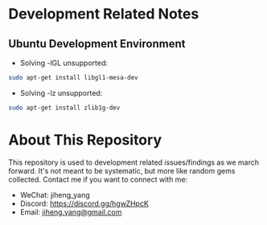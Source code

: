 # Development Related Notes

## Ubuntu Development Environment

* Solving -lGL unsupported:  
```bash
sudo apt-get install libgl1-mesa-dev
```
* Solving -lz unsupported: 
```bash
sudo apt-get install zlib1g-dev
```

# About This Repository

This repository is used to development related issues/findings as we march forward. It's not meant to be systematic, but more like random gems collected. Contact me if you want to connect with me:

* WeChat: jiheng_yang
* Discord: https://discord.gg/hgwZHpcK
* Email: jiheng.yang@gmail.com

